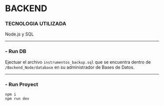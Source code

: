 # BACKEND

### TECNOLOGIA UTILIZADA 
Node.js y SQL

-----------------------------------------------------------------------------------------------------------------------------------
### - Run DB
Ejectuar el archivo `instrumentos_backup.sql` que se encuentra dentro de `/Backend_Node/database` en su administrador de Bases de Datos.

-----------------------------------------------------------------------------------------------------------------------------------
### - Run Proyect
```
npm i
npm run dev
```
